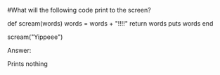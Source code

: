 #What will the following code print to the screen?

def scream(words)
  words = words + "!!!!"
  return words
  puts words
end

scream("Yippeee")

Answer:

Prints nothing

